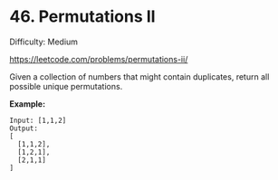 # 46. Permutations II

Difficulty: Medium

https://leetcode.com/problems/permutations-ii/

Given a collection of numbers that might contain duplicates, return all possible unique permutations.

**Example:**
```
Input: [1,1,2]
Output:
[
  [1,1,2],
  [1,2,1],
  [2,1,1]
]
```
